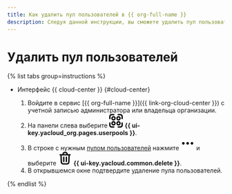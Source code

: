 ```yaml
---
title: Как удалить пул пользователей в {{ org-full-name }}
description: Следуя данной инструкции, вы сможете удалить пул пользователей в {{ org-name }}.
---
```


# Удалить пул пользователей


{% list tabs group=instructions %}

- Интерфейс {{ cloud-center }} {#cloud-center}

  1. Войдите в сервис [{{ org-full-name }}]({{ link-org-cloud-center }}) с учетной записью администратора или владельца организации.
  1. На панели слева выберите ![userpool](../../../_assets/organization/userpool.svg) **{{ ui-key.yacloud_org.pages.userpools }}**.
  1. В строке с нужным [пулом пользователей](../../../organization/concepts/user-pools.md) нажмите ![image](../../../_assets/console-icons/ellipsis.svg) и выберите ![image](../../../_assets/console-icons/trash-bin.svg) **{{ ui-key.yacloud.common.delete }}**.
  1. В открывшемся окне подтвердите удаление пула пользователей.

{% endlist %}
